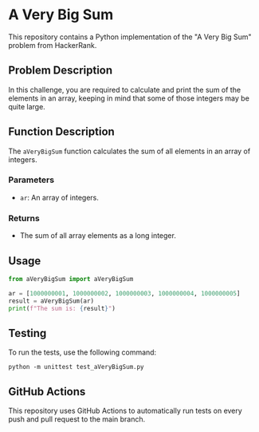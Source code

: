 # A Very Big Sum

This repository contains a Python implementation of the "A Very Big Sum" problem from HackerRank.

## Problem Description

In this challenge, you are required to calculate and print the sum of the elements in an array, keeping in mind that some of those integers may be quite large.

## Function Description

The `aVeryBigSum` function calculates the sum of all elements in an array of integers.

### Parameters

- `ar`: An array of integers.

### Returns

- The sum of all array elements as a long integer.

## Usage

```python
from aVeryBigSum import aVeryBigSum

ar = [1000000001, 1000000002, 1000000003, 1000000004, 1000000005]
result = aVeryBigSum(ar)
print(f"The sum is: {result}")
```

## Testing

To run the tests, use the following command:

```
python -m unittest test_aVeryBigSum.py
```

## GitHub Actions

This repository uses GitHub Actions to automatically run tests on every push and pull request to the main branch.